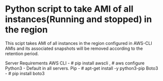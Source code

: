 # Python script to take AMI of all instances(Running and stopped) in the region

This scipt takes AMI of all instances in the region configured in AWS-CLI
AMIs and its associated snapshots will be removed according to the retention period.

Server Requirements
 AWS CLI - # pip install awscli , # aws configure
 Python3 -   Default in all servers.
 Pip     - # apt-get install -y python3-pip
 Boto3   - # pip install boto3

